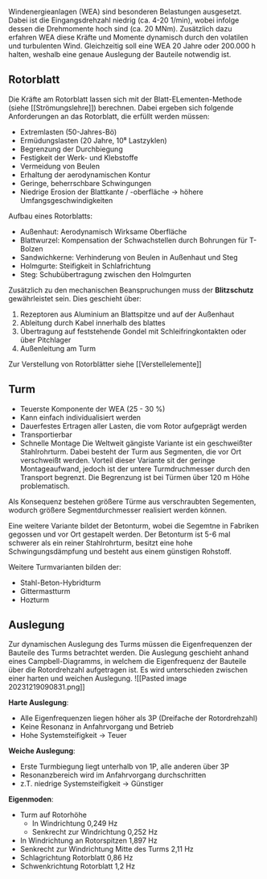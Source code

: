 Windenergieanlagen (WEA) sind besonderen Belastungen ausgesetzt. Dabei ist die Eingangsdrehzahl niedrig (ca. 4-20 1/min), wobei infolge dessen die Drehmomente hoch sind (ca. 20 MNm). Zusätzlich dazu erfahren WEA diese Kräfte und Momente dynamisch durch den volatilen und turbulenten Wind. Gleichzeitig soll eine WEA 20 Jahre oder 200.000 h halten, weshalb eine genaue Auslegung der Bauteile notwendig ist.

## Rotorblatt
Die Kräfte am Rotorblatt lassen sich mit der Blatt-ELementen-Methode (siehe [[Strömungslehre]]) berechnen. Dabei ergeben sich folgende Anforderungen an das Rotorblatt, die erfüllt werden müssen:
- Extremlasten (50-Jahres-Bö)
- Ermüdungslasten (20 Jahre, 10⁸ Lastzyklen)
- Begrenzung der Durchbiegung
- Festigkeit der Werk- und Klebstoffe
- Vermeidung von Beulen
- Erhaltung der aerodynamischen Kontur
- Geringe, beherrschbare Schwingungen
- Niedrige Erosion der Blattkante / -oberfläche
-> höhere Umfangsgeschwindigkeiten

Aufbau eines Rotorblatts:
- Außenhaut: Aerodynamisch Wirksame Oberfläche
- Blattwurzel: Kompensation der Schwachstellen durch Bohrungen für T-Bolzen
- Sandwichkerne: Verhinderung von Beulen in Außenhaut und Steg
- Holmgurte: Steifigkeit in Schlafrichtung
- Steg: Schubübertragung zwischen den Holmgurten

Zusätzlich zu den mechanischen Beanspruchungen muss der **Blitzschutz** gewährleistet sein. Dies geschieht über:
1. Rezeptoren aus Aluminium an Blattspitze und auf der Außenhaut
2. Ableitung durch Kabel innerhalb des blattes
3. Übertragung auf feststehende Gondel mit Schleifringkontakten oder über Pitchlager
4. Außenleitung am Turm

Zur Verstellung von Rotorblätter siehe [[Verstellelemente]]
## Turm
- Teuerste Komponente der WEA (25 - 30 %)
- Kann einfach individualisiert werden
- Dauerfestes Ertragen aller Lasten, die vom Rotor aufgeprägt werden
- Transportierbar
- Schnelle Montage
Die Weltweit gängiste Variante ist ein geschweißter Stahlrohrturm. Dabei besteht der Turm aus Segmenten, die vor Ort verschweißt werden. Vorteil dieser Variante sit der geringe Montageaufwand, jedoch ist der untere Turmdruchmesser durch den Transport begrenzt. Die Begrenzung ist bei Türmen über 120 m Höhe problematisch.

Als Konsequenz bestehen größere Türme aus verschraubten Segementen, wodurch größere Segmentdurchmesser realisiert werden können.

Eine weitere Variante bildet der Betonturm, wobei die Segemtne in Fabriken gegossen und vor Ort gestapelt werden. Der Betonturm ist 5-6 mal schwerer als ein reiner Stahlrohrturm, besitzt eine hohe Schwingungsdämpfung und besteht aus einem günstigen Rohstoff.

Weitere Turmvarianten bilden der:
- Stahl-Beton-Hybridturm
- Gittermastturm
- Hozturm

## Auslegung
Zur dynamischen Auslegung des Turms müssen die Eigenfrequenzen der Bauteile des Turms betrachtet werden. Die Auslegung geschieht anhand eines Campbell-Diagramms, in welchem die Eigenfrequenz der Bauteile über die Rotordrehzahl aufgetragen ist. Es wird unterschieden zwischen einer harten und weichen Auslegung.
![[Pasted image 20231219090831.png]]

**Harte Auslegung**:
- Alle Eigenfrequenzen liegen höher als 3P (Dreifache der Rotordrehzahl)
- Keine Resonanz in Anfahrvorgang und Betrieb
- Hohe Systemsteifigkeit
-> Teuer

**Weiche Auslegung**:
- Erste Turmbiegung liegt unterhalb von 1P, alle anderen über 3P
- Resonanzbereich wird im Anfahrvorgang durchschritten
- z.T. niedrige Systemsteifigkeit
-> Günstiger

**Eigenmoden**:
- Turm auf Rotorhöhe
	- In Windrichtung 0,249 Hz
	- Senkrecht zur Windrichtung 0,252 Hz
- In Windrichtung an Rotorspitzen 1,897 Hz
- Senkrecht zur Windrichtung Mitte des Turms 2,11 Hz
- Schlagrichtung Rotorblatt 0,86 Hz
- Schwenkrichtung Rotorblatt 1,2 Hz